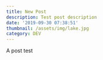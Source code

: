 ```yaml
---
title: New Post
description: Test post description
date: '2019-09-30 07:38:51'
thumbnail: /assets/img/lake.jpg
category: DEV
---
```

A post test
